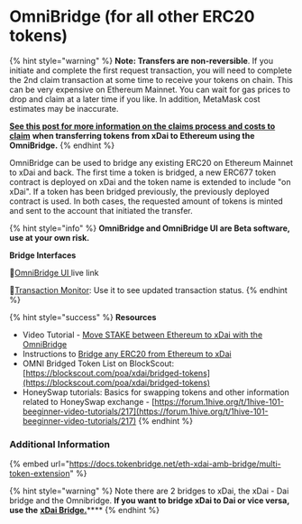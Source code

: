 # OmniBridge \(for all other ERC20 tokens\)

{% hint style="warning" %}
**Note: Transfers are non-reversible**. If you initiate and complete the first request transaction, you will need to complete the 2nd claim transaction at some time to receive your tokens on chain. This can be very expensive on Ethereum Mainnet. You can wait for gas prices to drop and claim at a later time if you like. In addition, MetaMask cost estimates may be inaccurate.   
  
[**See this post for more information on the claims process and costs to claim**](https://forum.poa.network/t/request-and-claim-to-transfer-assets-from-xdai-chain/4495) **when transferring tokens from xDai to Ethereum using the OmniBridge.**
{% endhint %}

OmniBridge can be used to bridge any existing ERC20 on Ethereum Mainnet to xDai and back. The first time a token is bridged, a new ERC677 token contract is deployed on xDai and the token name is extended to include "on xDai". If a token has been bridged previously, the previously deployed contract is used. In both cases, the requested amount of tokens is minted and sent to the account that initiated the transfer.

{% hint style="info" %}
**OmniBridge and OmniBridge UI are Beta software, use at your own risk.**

**Bridge Interfaces**

🌉[OmniBridge UI ](https://omni.xdaichain.com/)live link  
  
🌉[Transaction Monitor](https://alm-xdai.herokuapp.com/): Use it to see updated transaction status.
{% endhint %}

{% hint style="success" %}
**Resources**

* Video Tutorial - [Move STAKE between Ethereum to xDai with the OmniBridge](https://youtu.be/qbuBqur9lcE)
* Instructions to [Bridge any ERC20 from Ethereum to xDai](https://docs.tokenbridge.net/eth-xdai-amb-bridge/multi-token-extension/ui-to-transfer-tokens/transfer-erc20)
* OMNI Bridged Token List on BlockScout: [https://blockscout.com/poa/xdai/bridged-tokens](https://blockscout.com/poa/xdai/bridged-tokens)
* HoneySwap tutorials: Basics for swapping tokens and other information related to HoneySwap exchange - [https://forum.1hive.org/t/1hive-101-beeginner-video-tutorials/217](https://forum.1hive.org/t/1hive-101-beeginner-video-tutorials/217)
{% endhint %}

### Additional Information

{% embed url="https://docs.tokenbridge.net/eth-xdai-amb-bridge/multi-token-extension" %}

{% hint style="warning" %}
Note there are 2 bridges to xDai, the xDai - Dai bridge and the Omnibridge. **If you want to bridge xDai to Dai or vice versa, use the** [**xDai Bridge.**](converting-xdai-via-bridge/)\*\*\*\*
{% endhint %}


